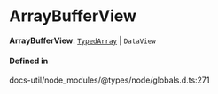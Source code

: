 # ArrayBufferView

 **ArrayBufferView**: [`TypedArray`](TypedArray.md) \| `DataView`

#### Defined in

docs-util/node_modules/@types/node/globals.d.ts:271
